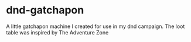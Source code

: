 # dnd-gatchapon
A little gatchapon machine I created for use in my dnd campaign. The loot table was inspired by The Adventure Zone
